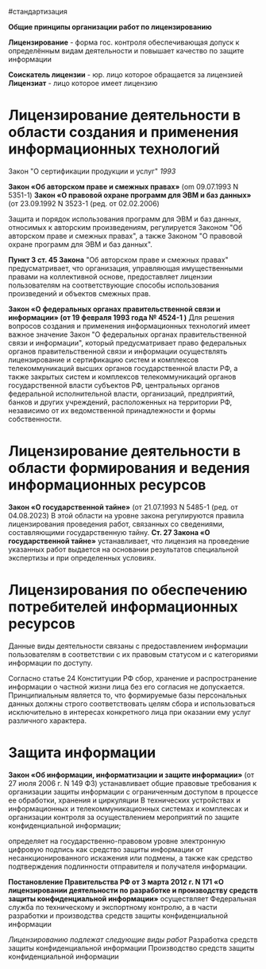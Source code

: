 #стандартизация

**Общие принципы организации работ по лицензированию**

**Лицензирование** - форма гос. контроля обеспечивающая допуск к определённым видам деятельности и повышает качество по защите информации 

**Соискатель лицензии** - юр. лицо которое обращается за лицензией 
**Лицензиат** - лицо которое имеет лицензию 

Лицензирование деятельности в области создания и применения информационных технологий
==============================================================

Закон "О сертификации продукции и услуг" *1993*

**Закон «Об авторском праве и смежных правах»**
(om 09.07.1993 N 5351-1)
**Закон «О правовой охране программ для ЭВМ и баз данных»**
(от 23.09.1992 N 3523-1 (ред. от 02.02.2006)

Защита и порядок использования программ для
ЭВМ и баз данных, относимых к авторским
произведениям, регулируется Законом "Об
авторском праве и смежных правах", а также
Законом "О правовой охране программ для
ЭВМ и баз данных".

**Пункт 3 ст. 45 Закона** "Об авторском праве и
смежных правах" предусматривает, что
организация, управляющая имущественными правами на коллективной основе,
предоставляет лицензии пользователям на
соответствующие способы использования
произведений и объектов смежных прав.

**Закон «О федеральных органах
правительственной связи и информации»
(от 19 февраля 1993 года № 4524-1 )**
	Для решения вопросов создания и применения
	информационных технологий имеет важное значение 
	Закон "О федеральных органах правительственной связи и информации",
	который предусматривает право федеральных органов
	правительственной связи и информации осуществлять
	лицензирование и сертификацию систем и комплексов
	телекоммуникаций высших органов государственной власти
	РФ, а также закрытых систем и комплексов телекоммуникаций
	органов государственной власти субъектов РФ, центральных
	органов федеральной исполнительной власти, организаций,
	предприятий, банков и других учреждений, расположенных на
	территории РФ, независимо от их ведомственной принадлежности
	и формы собственности.


Лицензирование деятельности в области формирования и ведения информационных ресурсов
======

**Закон «О государственной тайне»**
(от 21.07.1993 N 5485-1 (ред. от 04.08.2023)
	В этой области на уровне закона
	регулируются правила
	лицензирования проведения работ,
	связанных со сведениями,
	составляющими государственную тайну.
	**Ст. 27 Закона «О государственной тайне»** 
	устанавливает, что лицензия на
	проведение указанных работ выдается
	на основании результатов
	специальной экспертизы и при
	определенных условиях.

Лицензирования по обеспечению потребителей информационных ресурсов 
====
Данные виды деятельности связаны с предоставлением
информации пользователям в соответствии с их правовым
статусом и с категориями информации по доступу.

Согласно статье 24 Конституции РФ сбор, хранение и
распространение информации о частной жизни лица без его
согласия не допускается. Принципиальным является то, что
формируемые базы персональных данных должны строго
соответствовать целям сбора и использоваться
исключительно в интересах конкретного лица при оказании
ему услуг различного характера.

Защита информации
====

**Закон «Об информации, информатизации и защите информации»**
(от 27 июля 2006 г. N 149 Ф3)
устанавливает общие правовые требования к
организации защиты информации
c ограниченным доступом в процессе ее обработки, хранения и циркуляции
B технических устройствах и информационных и
телекоммуникационных системах и комплексах
и организации контроля за осуществлением
мероприятий по защите конфиденциальной информации;

определяет на государственно-правовом уровне
электронную цифровую подпись как средство
защиты информации от несанкционированного
искажения или подмены, а также как средство
подтверждения подлинности отправителя и
получателя информации.

**Постановление Правительства РФ от 3
марта 2012 г. N 171 «О лицензировании
деятельности по разработке и производству
средств защиты конфиденциальной информации»**
	осуществляет Федеральная служба по техническому и
	экспортному контролю, а в части разработки  и производства средств защиты
	конфиденциальной информации

*Лицензированию подлежат следующие виды работ* 
	Разработка средств защиты конфиденциальной информации 
	Производство средств защиты конфиденциальной информации 
